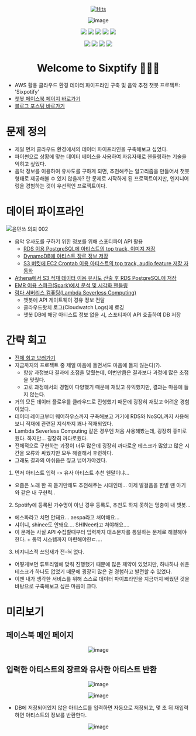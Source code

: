 <div align=center>

[![Hits](https://hits.seeyoufarm.com/api/count/incr/badge.svg?url=https://github.com/6mini/SPOTIFY-CHATBOT&count_bg=%23AAAAAA&title_bg=%23555555&icon=&icon_color=%23E7E7E7&title=Hits&edge_flat=false)](https://github.com/6mini/SPOTIFY-CHATBOT)

![image](https://user-images.githubusercontent.com/79494088/143784373-b759680c-ea9e-47ca-a74f-affe5bcaeb91.png)

<img src="https://img.shields.io/badge/Apache Spark-E25A1C?style=flat-square&logo=Apache Spark&logoColor=white"/></a>
<img src="https://img.shields.io/badge/ChatBot-FFD000?style=flat-square&logo=ChatBot&logoColor=white"/></a>
<img src="https://img.shields.io/badge/Spotify-1DB954?style=flat-square&logo=Spotify&logoColor=white"/></a>
<img src="https://img.shields.io/badge/Amazon S3-569A31?style=flat-square&logo=Amazon S3&logoColor=white"/></a>
<img src="https://img.shields.io/badge/Python-3776AB?style=flat-square&logo=Python&logoColor=white"/></a>

<img src="https://img.shields.io/badge/Facebook-1877F2?style=flat-square&logo=Facebook&logoColor=white"/></a>
<img src="https://img.shields.io/badge/PostgreSQL-4169E1?style=flat-square&logo=PostgreSQL&logoColor=white"/></a>
<img src="https://img.shields.io/badge/Amazon DynamoDB-4053D6?style=flat-square&logo=Amazon DynamoDB&logoColor=white"/></a>
<img src="https://img.shields.io/badge/Amazon AWS-232F3E?style=flat-square&logo=AmazonAWS&logoColor=white"/></a>



# Welcome to Sixptify 🙋🏻‍♂️

</div>

- AWS 활용 클라우드 환경 데이터 파이프라인 구축 및 음악 추천 챗봇 프로젝트: 'Sixpotify'<br>
- [챗봇 페이스북 페이지 바로가기](https://www.facebook.com/sixpotify)
- [블로그 포스팅 바로가기](https://6mini.github.io/project/2021/10/14/sixpotify1/)

# 문제 정의

- 제일 먼저 클라우드 환경에서의 데이터 파이프라인을 구축해보고 싶었다.
- 파이썬으로 상황에 맞는 데이터 베이스을 사용하여 자유자재로 핸들링하는 기술을 익히고 싶었다.
- 음악 정보를 이용하여 유사도를 구하게 되면, 추천해주는 알고리즘을 만들어서 챗봇 형태로 제공해볼 수 있지 않을까? 란 문제로 시작하게 된 프로젝트이지만, 엔지니어링을 경험하는 것이 우선적인 프로젝트이다.

# 데이터 파이프라인

![윤민쓰 의뢰 002](https://user-images.githubusercontent.com/79494088/143784103-2eff415b-5638-4f39-b92e-2d2d69993435.png)

- 음악 유사도를 구하기 위한 정보를 위해 스포티파이 API 활용
    - [RDS 이용 PostgreSQL에 아티스트의 top track, 이미지 저장](https://6mini.github.io/project/2021/10/14/sixpotify2/)
    - [DynamoDB에 아티스트 장르 정보 저장](https://6mini.github.io/project/2021/10/14/Sixpotify3/)
    - [S3 버킷에 EC2 Crontab 이용 아티스트의 top track, audio feature 저장 자동화](https://6mini.github.io/project/2021/10/15/sixpotify6/)
- [Athena에서 S3 적재 데이터 이용 유사도 산출 후 RDS PostgreSQL에 저장](https://6mini.github.io/project/2021/10/14/sixpotify4/)
- [EMR 이용 스파크(Spark)에서 분석 및 시각화 핸들링](https://6mini.github.io/project/2021/10/14/sixpotify5/)
- [람다 서버리스 컴퓨팅(Lambda Severless Computing)](https://6mini.github.io/project/2021/10/17/sixpotify7/)
    - 챗봇에 API 게이트웨이 경유 정보 전달
    - 클라우드왓치 로그(Cloudwatch Logs)에 로깅
    - 챗봇 DB에 해당 아티스트 정보 없을 시, 스포티파이 API 호출하여 DB 저장

# 간략 회고
- [전체 회고 보러가기](https://6mini.github.io/project/2021/10/26/sixpotify8/)
- 지금까지의 프로젝트 중 제일 마음에 들면서도 마음에 들지 않는다(?).
  - 항상 과정보다 결과에 초점을 맞췄는데, 이번만큼은 결과보다 과정에 많은 초점을 맞췄다.
  - 고로 과정에서의 경험이 다양했기 때문에 재밌고 유익했지만, 결과는 마음에 들지 않는다.
- 거의 모든 데이터 플로우를 클라우드로 진행했기 때문에 굉장히 재밌고 어려운 경험이었다.
- 데이터 레이크부터 웨어하우스까지 구축해보고 거기에 RDS와 NoSQL까지 사용해보니 적재에 관련된 지식까지 꽤나 적재되었다.
- Lambda Severless Computing 같은 경우엔 처음 사용해봤는데, 굉장히 흥미로웠다. 하지만… 굉장히 까다로웠다.
- 전체적으로 구현하는 과정이 너무 많은데 굉장히 까다로운 테스크가 많았고 많은 시간을 오류와 싸웠지만 모두 해결해서 후련하다.
- 그래도 결과의 아쉬움은 짚고 넘어가야겠다.

1. 먼저 아티스트 입력 -> 유사 아티스트 추천 웬말이냐…
  - 요즘은 노래 한 곡 듣기만해도 추천해주는 시대인데… 이제 발걸음을 한발 뗀 아기와 같은 내 구현력..
2. Spotify에 등록된 가수명이 아닌 경우 등록도, 추천도 하지 못하는 멍충이 내 챗봇…
  - 에스파라고 치면 안돼요… aespa라고 쳐야해요…
  - 샤이니, shinee도 안돼요…. SHINee라고 쳐야해요….
  - 이 문제는 사실 API 수집할때부터 입력까지 대소문자를 통일하는 문제로 해결해야한다. + 통역 시스템까지 마련해야한ㄷ….
3. 비지니스적 쓰임새가 전-혀 없다.

- 어떻게보면 튜토리얼에 맞춰 진행했기 때문에 많은 제약이 있었지만, 하나하나 쉬운 테스크가 하나도 없었기 때문에 굉장히 많은 걸 경험하고 발전할 수 있었다.
- 이젠 내가 생각한 서비스를 위해 스스로 데이터 파이프라인을 지금까지 배웠던 것을 바탕으로 구축해보고 싶은 마음이 크다.

# 미리보기

## 페이스북 메인 페이지

<div align=center>

![image](https://user-images.githubusercontent.com/79494088/143771768-a01411d5-56d2-4c33-84c4-821d0501f057.png)

</div>

## 입력한 아티스트의 장르와 유사한 아티스트 반환

<div align=center>

![image](https://user-images.githubusercontent.com/79494088/143767942-69e71e00-a55e-48ee-b499-ef1a0c9bc9bc.png)

![image](https://user-images.githubusercontent.com/79494088/143768054-525bfd9e-22ce-459a-827d-7caaf8a34dcd.png)

</div>

- DB에 저장되어있지 않은 아티스트를 입력하면 자동으로 저장되고, 몇 초 뒤 재입력하면 아티스트의 정보를 반환한다.

<div align=center>

![image](https://user-images.githubusercontent.com/79494088/143768079-26ad67de-16e2-43a6-b5c2-f79db164ee5b.png)

</div>